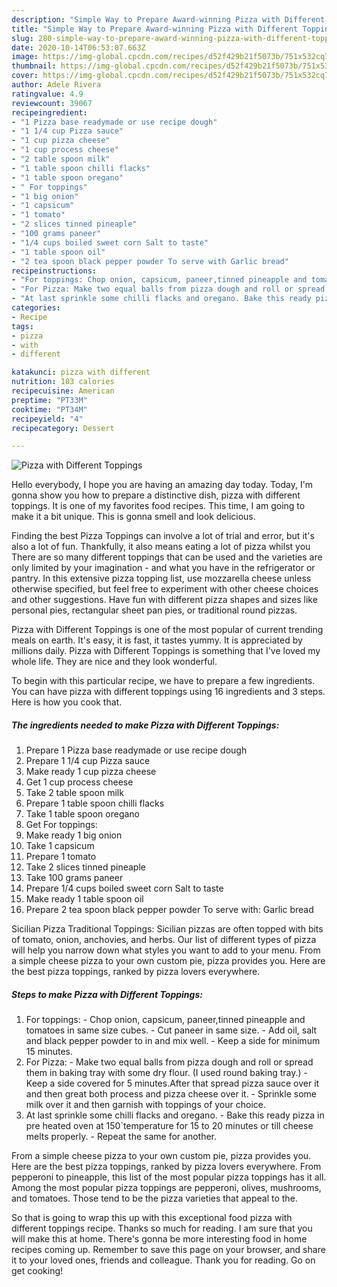 ```yaml
---
description: "Simple Way to Prepare Award-winning Pizza with Different Toppings"
title: "Simple Way to Prepare Award-winning Pizza with Different Toppings"
slug: 280-simple-way-to-prepare-award-winning-pizza-with-different-toppings
date: 2020-10-14T06:53:07.663Z
image: https://img-global.cpcdn.com/recipes/d52f429b21f5073b/751x532cq70/pizza-with-different-toppings-recipe-main-photo.jpg
thumbnail: https://img-global.cpcdn.com/recipes/d52f429b21f5073b/751x532cq70/pizza-with-different-toppings-recipe-main-photo.jpg
cover: https://img-global.cpcdn.com/recipes/d52f429b21f5073b/751x532cq70/pizza-with-different-toppings-recipe-main-photo.jpg
author: Adele Rivera
ratingvalue: 4.9
reviewcount: 39067
recipeingredient:
- "1 Pizza base readymade or use recipe dough"
- "1 1/4 cup Pizza sauce"
- "1 cup pizza cheese"
- "1 cup process cheese"
- "2 table spoon milk"
- "1 table spoon chilli flacks"
- "1 table spoon oregano"
- " For toppings"
- "1 big onion"
- "1 capsicum"
- "1 tomato"
- "2 slices tinned pineaple"
- "100 grams paneer"
- "1/4 cups boiled sweet corn Salt to taste"
- "1 table spoon oil"
- "2 tea spoon black pepper powder To serve with Garlic bread"
recipeinstructions:
- "For toppings: Chop onion, capsicum, paneer,tinned pineapple and tomatoes in same size cubes. Cut paneer in same size. Add oil, salt and black pepper powder to in and mix well. Keep a side for minimum 15 minutes."
- "For Pizza: Make two equal balls from pizza dough and roll or spread them in baking tray with some dry flour. (I used round baking tray.)  Keep a side covered for 5 minutes.After that spread pizza sauce over it and then great both process and pizza cheese over it. Sprinkle some milk over it and then garnish with toppings of your choice."
- "At last sprinkle some chilli flacks and oregano. Bake this ready pizza in pre heated oven at 150`temperature for 15 to 20 minutes or till cheese melts properly. Repeat the same for another."
categories:
- Recipe
tags:
- pizza
- with
- different

katakunci: pizza with different 
nutrition: 103 calories
recipecuisine: American
preptime: "PT33M"
cooktime: "PT34M"
recipeyield: "4"
recipecategory: Dessert

---
```



![Pizza with Different Toppings](https://img-global.cpcdn.com/recipes/d52f429b21f5073b/751x532cq70/pizza-with-different-toppings-recipe-main-photo.jpg)

Hello everybody, I hope you are having an amazing day today. Today, I'm gonna show you how to prepare a distinctive dish, pizza with different toppings. It is one of my favorites food recipes. This time, I am going to make it a bit unique. This is gonna smell and look delicious.

Finding the best Pizza Toppings can involve a lot of trial and error, but it&#39;s also a lot of fun. Thankfully, it also means eating a lot of pizza whilst you There are so many different toppings that can be used and the varieties are only limited by your imagination - and what you have in the refrigerator or pantry. In this extensive pizza topping list, use mozzarella cheese unless otherwise specified, but feel free to experiment with other cheese choices and other suggestions. Have fun with different pizza shapes and sizes like personal pies, rectangular sheet pan pies, or traditional round pizzas.

Pizza with Different Toppings is one of the most popular of current trending meals on earth. It's easy, it is fast, it tastes yummy. It is appreciated by millions daily. Pizza with Different Toppings is something that I've loved my whole life. They are nice and they look wonderful.


To begin with this particular recipe, we have to prepare a few ingredients. You can have pizza with different toppings using 16 ingredients and 3 steps. Here is how you cook that.

<!--inarticleads1-->

##### The ingredients needed to make Pizza with Different Toppings:

1. Prepare 1 Pizza base readymade or use recipe dough
1. Prepare 1 1/4 cup Pizza sauce
1. Make ready 1 cup pizza cheese
1. Get 1 cup process cheese
1. Take 2 table spoon milk
1. Prepare 1 table spoon chilli flacks
1. Take 1 table spoon oregano
1. Get  For toppings:
1. Make ready 1 big onion
1. Take 1 capsicum
1. Prepare 1 tomato
1. Take 2 slices tinned pineaple
1. Take 100 grams paneer
1. Prepare 1/4 cups boiled sweet corn Salt to taste
1. Make ready 1 table spoon oil
1. Prepare 2 tea spoon black pepper powder To serve with: Garlic bread


Sicilian Pizza Traditional Toppings: Sicilian pizzas are often topped with bits of tomato, onion, anchovies, and herbs. Our list of different types of pizza will help you narrow down what styles you want to add to your menu. From a simple cheese pizza to your own custom pie, pizza provides you. Here are the best pizza toppings, ranked by pizza lovers everywhere. 

<!--inarticleads2-->

##### Steps to make Pizza with Different Toppings:

1. For toppings: - Chop onion, capsicum, paneer,tinned pineapple and tomatoes in same size cubes. - Cut paneer in same size. - Add oil, salt and black pepper powder to in and mix well. - Keep a side for minimum 15 minutes.
1. For Pizza: - Make two equal balls from pizza dough and roll or spread them in baking tray with some dry flour. (I used round baking tray.)  - Keep a side covered for 5 minutes.After that spread pizza sauce over it and then great both process and pizza cheese over it. - Sprinkle some milk over it and then garnish with toppings of your choice.
1. At last sprinkle some chilli flacks and oregano. - Bake this ready pizza in pre heated oven at 150`temperature for 15 to 20 minutes or till cheese melts properly. - Repeat the same for another.


From a simple cheese pizza to your own custom pie, pizza provides you. Here are the best pizza toppings, ranked by pizza lovers everywhere. From pepperoni to pineapple, this list of the most popular pizza toppings has it all. Among the most popular pizza toppings are pepperoni, olives, mushrooms, and tomatoes. Those tend to be the pizza varieties that appeal to the. 

So that is going to wrap this up with this exceptional food pizza with different toppings recipe. Thanks so much for reading. I am sure that you will make this at home. There's gonna be more interesting food in home recipes coming up. Remember to save this page on your browser, and share it to your loved ones, friends and colleague. Thank you for reading. Go on get cooking!
